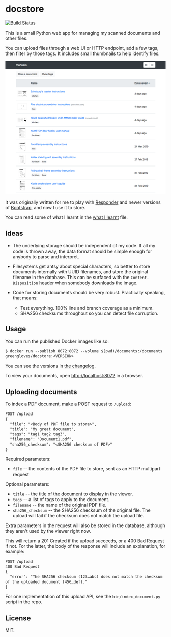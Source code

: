 # docstore

[![Build Status](https://dev.azure.com/alexwlchan/alexwlchan/_apis/build/status/alexwlchan.docstore?branchName=development)](https://dev.azure.com/alexwlchan/alexwlchan/_build/latest?definitionId=4&branchName=development)

This is a small Python web app for managing my scanned documents and other files.

You can upload files through a web UI or HTTP endpoint, add a few tags, then filter by those tags.
It includes small thumbnails to help identify files.

![](screenshot.png)

It was originally written for me to play with [Responder](https://github.com/kennethreitz/responder) and newer versions of [Bootstrap](https://getbootstrap.com/), and now I use it to store.

You can read some of what I learnt in the [what I learnt](what-i-learnt.md) file.



## Ideas

*   The underlying storage should be independent of my code.
    If all my code is thrown away, the data format should be simple enough for anybody to parse and interpret.

*   Filesystems get antsy about special characters, so better to store documents internally with UUID filenames, and store the original filename in the database.
    This can be surfaced with the `Content-Disposition` header when somebody downloads the image.

*   Code for storing documents should be very robust.  Practically speaking, that means:

    -   Test everything.  100% line and branch coverage as a minimum.
    -   SHA256 checksums throughout so you can detect file corruption.


## Usage

You can run the published Docker images like so:

```console
$ docker run --publish 8072:8072 --volume $(pwd)/documents:/documents greengloves/docstore:<VERSION>
```

You can see the versions in [the changelog](CHANGELOG.md).

To view your documents, open <http://localhost:8072> in a browser.



## Uploading documents

To index a PDF document, make a POST request to `/upload`:

```http
POST /upload
{
  "file": "<Body of PDF file to store>",
  "title": "My great document",
  "tags": "tag1 tag2 tag3",
  "filename": "Document1.pdf",
  "sha256_checksum": "<SHA256 checksum of PDF>"
}
```

Required parameters:

*   `file` -- the contents of the PDF file to store, sent as an HTTP multipart request

Optional parameters:

*   `title` -- the title of the document to display in the viewer.
*   `tags` -- a list of tags to apply to the document.
*   `filename` -- the name of the original PDF file.
*   `sha256_checksum` -- the SHA256 checksum of the original file.
    The upload will fail if the checksum does not match the upload file.

Extra parameters in the request will also be stored in the database, although they aren't used by the viewer right now.

This will return a 201 Created if the upload succeeds, or a 400 Bad Request if not.
For the latter, the body of the response will include an explanation, for example:

```http
POST /upload
400 Bad Request
{
  "error": "The SHA256 checksum (123…abc) does not match the checksum of the uploaded document (456…def)."
}
```

For one implementation of this upload API, see the `bin/index_document.py` script in the repo.



## License

MIT.
